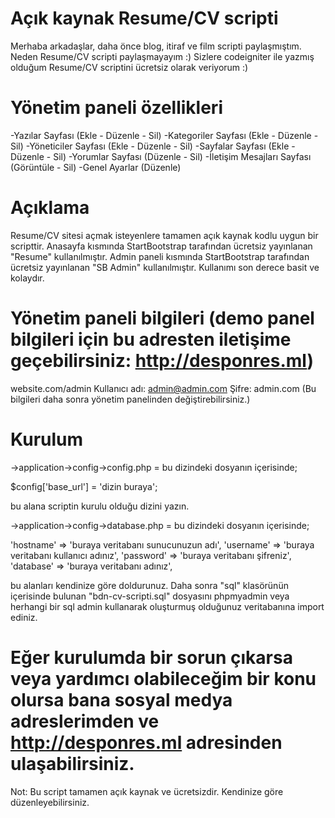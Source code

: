 # Açık kaynak Resume/CV scripti
Merhaba arkadaşlar, daha önce blog, itiraf ve film scripti paylaşmıştım. Neden Resume/CV scripti paylaşmayayım :) Sizlere codeigniter ile yazmış olduğum Resume/CV scriptini ücretsiz olarak veriyorum :)

# Yönetim paneli özellikleri
-Yazılar Sayfası (Ekle - Düzenle - Sil)
-Kategoriler Sayfası (Ekle - Düzenle - Sil)
-Yöneticiler Sayfası (Ekle - Düzenle - Sil)
-Sayfalar Sayfası (Ekle - Düzenle - Sil)
-Yorumlar Sayfası (Düzenle - Sil)
-İletişim Mesajları Sayfası (Görüntüle - Sil)
-Genel Ayarlar (Düzenle)

# Açıklama
Resume/CV sitesi açmak isteyenlere tamamen açık kaynak kodlu uygun bir scripttir. Anasayfa kısmında StartBootstrap tarafından ücretsiz yayınlanan "Resume" kullanılmıştır. Admin paneli kısmında StartBootstrap tarafından ücretsiz yayınlanan "SB Admin" kullanılmıştır. Kullanımı son derece basit ve kolaydır.

# Yönetim paneli bilgileri (demo panel bilgileri için bu adresten iletişime geçebilirsiniz: http://desponres.ml)
website.com/admin
Kullanıcı adı: admin@admin.com
Şifre: admin.com
(Bu bilgileri daha sonra yönetim panelinden değiştirebilirsiniz.)

# Kurulum
->application->config->config.php = bu dizindeki dosyanın içerisinde;

$config['base_url'] = 'dizin buraya';

bu alana scriptin kurulu olduğu dizini yazın.


->application->config->database.php = bu dizindeki dosyanın içerisinde;

  'hostname' => 'buraya veritabanı sunucunuzun adı',
	'username' => 'buraya veritabanı kullanıcı adınız',
	'password' => 'buraya veritabanı şifreniz',
	'database' => 'buraya veritabanı adınız',
  
  bu alanları kendinize göre doldurunuz. Daha sonra "sql" klasörünün içerisinde bulunan "bdn-cv-scripti.sql" dosyasını phpmyadmin veya herhangi bir sql admin kullanarak oluşturmuş olduğunuz veritabanına import ediniz.
  
  # Eğer kurulumda bir sorun çıkarsa veya yardımcı olabileceğim bir konu olursa bana sosyal medya adreslerimden ve http://desponres.ml adresinden ulaşabilirsiniz.
  
  Not: Bu script tamamen açık kaynak ve ücretsizdir. Kendinize göre düzenleyebilirsiniz.
